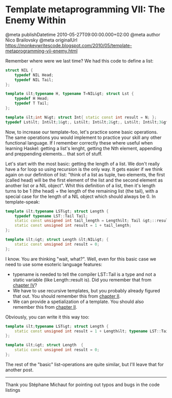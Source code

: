 # Template metaprogramming VII: The Enemy Within

@meta publishDatetime 2010-05-27T09:00:00.000+02:00
@meta author Nico Brailovsky
@meta originalUrl https://monkeywritescode.blogspot.com/2010/05/template-metaprogramming-vii-enemy.html

Remember where were we last time? We had this code to define a list:

```c++
struct NIL {
	typedef NIL Head;
	typedef NIL Tail;
};

template &lt;typename H, typename T=NIL&gt; struct Lst {
	typedef H Head;
	typedef T Tail;
};

template &lt;int N&gt; struct Int{ static const int result = N; };
typedef Lst&lt; Int&lt;1&gt;, Lst&lt; Int&lt;2&gt;, Lst&lt; Int&lt;3&gt; &gt; &gt; &gt; OneTwoThree;
```

Now, to increase our template-foo, let's practice some basic operations. The same operations you would implement to practice your skill any other functional language. If I remember correctly these where useful when learning Haskel: getting a list's lenght, getting the Nth element, appending and preppending elements... that sort of stuff.

Let's start with the most basic: getting the length of a list. We don't really have a for loop so using recursion is the only way. It gets easier if we think again on our definition of list: "think of a list as tuple, two elements, the first (called head) will be the first element of the list and the second element as another list or a NIL object". Whit this definition of a list, then it's length turns to be 1 (the head) + the length of the remaining list (the tail), with a special case for the length of a NIL object which should always be 0. In template-speak:

```c++
template &lt;typename LST&gt; struct Length {
	typedef typename LST::Tail Tail;
	static const unsigned int tail_length = Length&lt; Tail &gt;::result;
	static const unsigned int result = 1 + tail_length;
};

template &lt;&gt; struct Length &lt;NIL&gt; {
	static const unsigned int result = 0;
};
```

I know. You are thinking "wait, what?". Well, even for this basic case we need to use some esoteric language features:

* typename is needed to tell the compiler LST::Tail is a type and not a static variable (like Length::result is). Did you remember that from [chapter IV](/blog_md/2010/0506_TemplatemetaprogrammingIVNightmarestocome.md)?
* We have to use recursive templates, but you probably already figured that out. You should remember this from [chapter II](/blog_md/2010/0422_TemplatemetaprogrammingIIOpenningthebox.md).
* We can provide a spetialization of a template. You should also remember this from [chapter II](/blog_md/2010/0422_TemplatemetaprogrammingIIOpenningthebox.md).

Obviously, you can write it this way too:

```c++
template &lt;typename LST&gt; struct Length {
	static const unsigned int result = 1 + Length&lt; typename LST::Tail &gt;::result;
};

template &lt;&gt; struct Length  {
	static const unsigned int result = 0;
};
```

The rest of the "basic" list-operations are quite similar, but I'll leave that for another post.

---

Thank you Stéphane Michaut for pointing out typos and bugs in the code listings

